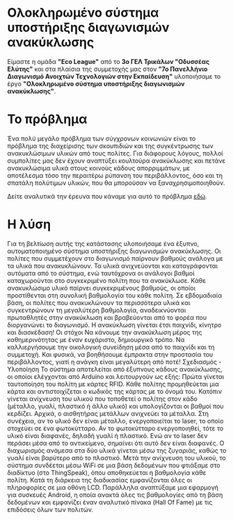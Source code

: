 # Ολοκληρωμένο σύστημα υποστήριξης διαγωνισμών ανακύκλωσης

Είμαστε η ομάδα **"Eco League"** από το **3ο ΓΕΛ Τρικάλων "Οδυσσέας Ελύτης"** και στα πλαίσια της συμμετοχής μας στον **"7ο Πανελλήνιο Διαγωνισμό Ανοιχτών Τεχνολογιών στην Εκπαίδευση"** υλοποιήσαμε το έργο **"Ολοκληρωμένο σύστημα υποστήριξης διαγωνισμών ανακύκλωσης"**.

# Το πρόβλημα

Ένα πολύ μεγάλο πρόβλημα των σύγχρονων κοινωνιών είναι το πρόβλημα της διαχείρισης των σκουπιδιών και της συγκέντρωσης των ανακυκλώσιμων υλικών από τους πολίτες.
Για διάφορους λόγους, πολλοί συμπολίτες μας δεν έχουν αναπτύξει κουλτούρα ανακύκλωσης και πετάνε ανακυκλώσιμα υλικά στους κοινούς κάδους απορριμμάτων, με αποτέλεσμα τόσο την περαιτέρω ρύπανση του περιβάλλοντος, όσο και τη σπατάλη πολύτιμων υλικών, που θα μπορούσαν να ξαναχρησιμοποιηθούν.

Δείτε αναλυτικά την έρευνα που κάναμε για αυτό το πρόβλημα [εδώ](docs/Έρευνα.md).

# Η λύση
Για τη βελτίωση αυτής της κατάστασης υλοποιήσαμε ένα έξυπνο, αυτοματοποιημένο σύστημα υποστήριξης διαγωνισμών ανακύκλωσης.
Οι πολίτες που συμμετέχουν στο διαγωνισμό παίρνουν βαθμούς ανάλογα με τα υλικά που ανακυκλώνουν.
Τα υλικά ανιχνεύονται και καταγράφονται αυτόματα από το σύστημα, ενώ ταυτόχρονα οι ανάλογοι βαθμοί καταχωρούνται στο συγκεκριμένο πολίτη που τα ανακύκλωσε.
Κάθε ανακυκλώσιμο υλικό παίρνει συγκεκριμένους βαθμούς, οι οποίοι προστίθενται στη συνολική βαθμολογία του κάθε πολίτη.
Σε εβδομαδιαία βάση, οι πολίτες που ανακυκλώνουν τα περισσότερα υλικά και συγκεντρώνουν τη μεγαλύτερη βαθμολογία, αναδεικνύονται πρωταθλητές στην ανακύκλωση και βραβεύονται από το φορέα που διοργανώνει το διαγωνισμό.
Η ανακύκλωση γίνεται έτσι παιχνίδι, κίνητρο και διασκέδαση!
Οι στόχοι
Να κάνουμε την ανακύκλωση μέρος της καθημερινότητας με έναν ευχάριστο, δημιουργικό τρόπο.
Να καλλιεργήσουμε την οικολογική συνείδηση μέσα από το παιχνίδι και τη συμμετοχή.
Και φυσικά, να βοηθήσουμε έμπρακτα στην προστασία του περιβάλλοντος, γιατί η ανάγκη είναι μεγαλύτερη από ποτέ!
Σχεδιασμός - Υλοποίηση
Το σύστημα αποτελείται από έξυπνους κάδους ανακύκλωσης, οι οποίοι ελέγχονται από Arduino και λειτουργούν ως εξής:
Πρώτα γίνεται ταυτοποίηση του πολίτη με κάρτες RFID. Κάθε πολίτης προμηθεύεται μια κάρτα και αντιστοιχίζεται ο κωδικός της κάρτας με το όνομά του.
Κατόπιν γίνεται ανίχνευση του υλικού που τοποθετεί ο πολίτης στον κάδο (μέταλλο, γυαλί, πλαστικό ή άλλο υλικό) και υπολογίζονται οι βαθμοί που κερδίζει. Αρχικά, ο αισθητήρας μετάλλων ανιχνεύει τα μέταλλα. Στη συνέχεια, αν το υλικό δεν είναι μέταλλο, ενεργοποιείται το laser, το οποίο στοχεύει σε ένα φωτοκύτταρο. Αν το φωτοκύτταρο ενεργοποιηθεί, τότε το υλικό είναι διαφανές, δηλαδή γυαλί ή πλαστικό. Ενώ αν το laser δεν περάσει μέσα από το αντικείμενο, σημαίνει ότι αυτό δεν είναι διαφανές. Ο διαχωρισμός ανάμεσα στα δύο υλικά γίνεται μέσω της ζυγαριάς, καθώς το γυαλί είναι βαρύτερο από το πλαστικό.
Μετά την ανίχνευση του υλικού, το σύστημα συνδέεται μέσω WiFi σε μια βάση δεδομένων που φτιάξαμε στο διαδίκτυο (στο ThingSpeak), όπου αποθηκεύεται η βαθμολογία κάθε πολίτη.
Κατά τη διάρκεια της διαδικασίας εμφανίζονται όλες οι πληροφορίες σε μια οθόνη LCD.
Παράλληλα αναπτύξαμε μια εφαρμογή για συσκευές Android, η οποία ανακτά όλες τις βαθμολογίες από τη βάση δεδομένων και εμφανίζει έναν αναλυτικό πίνακα (Hall Of Fame) με τις επιδόσεις όλων των πολιτών.

